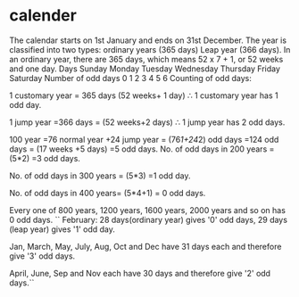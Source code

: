 # calender
The calendar starts on 1st January and ends on 31st December.  The year is classified into two types:
ordinary years (365 days)
Leap year (366 days).
In an ordinary year, there are 365 days, which means 52 x 7 + 1, or 52 weeks and one day.
  Days	                 Sunday	     Monday	   Tuesday	   Wednesday	 Thursday	  Friday	  Saturday
Number of odd days	       0	         1	        2	           3	        4	         5	       6
Counting of odd days:

1 customary year = 365 days (52 weeks+ 1 day)
∴ 1 customary year has 1 odd day.

1 jump year =366 days = (52 weeks+2 days)
∴ 1 jump year has 2 odd days.

100 year =76 normal year +24 jump year
= (76*1+24*2) odd days =124 odd days
= (17 weeks +5 days) =5 odd days.
No. of odd days in 200 years = (5*2) =3 odd days.

No. of odd days in 300 years = (5*3) =1 odd day.

No. of odd days in 400 years= (5*4+1) = 0 odd days.

Every one of 800 years, 1200 years, 1600 years, 2000 years and so on has 0 odd days.
``
February: 28 days(ordinary year) gives '0' odd days, 29 days (leap year) gives '1' odd day.

Jan, March, May, July, Aug, Oct and Dec have 31 days each and therefore give '3' odd days.

April, June, Sep and Nov each have 30 days and therefore give '2' odd days.``
